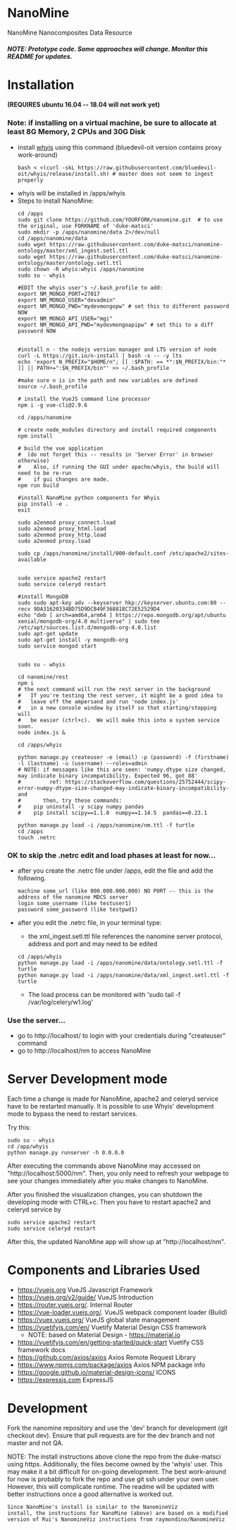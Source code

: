 # NanoMine
NanoMine Nanocomposites Data Resource

##### NOTE: Prototype code. Some approaches will change. Monitor this README for updates.

# Installation 
#### (REQUIRES ubuntu 16.04 -- 18.04 will not work yet)
### Note: if installing on a virtual machine, be sure to allocate at least 8G Memory, 2 CPUs and 30G Disk
- install [whyis](http://tetherless-world.github.io/whyis/install) using this command (bluedevil-oit version contains proxy work-around)
  ```
  bash < <(curl -skL https://raw.githubusercontent.com/bluedevil-oit/whyis/release/install.sh) # master does not seem to ingest properly
  ```
- whyis will be installed in /apps/whyis
- Steps to install NanoMine:
  ```
  cd /apps
  sudo git clone https://github.com/YOURFORK/nanomine.git  # to use the original, use FORKNAME of 'duke-matsci'
  sudo mkdir -p /apps/nanomine/data 2>/dev/null
  cd /apps/nanomine/data
  sudo wget https://raw.githubusercontent.com/duke-matsci/nanomine-ontology/master/xml_ingest.setl.ttl
  sudo wget https://raw.githubusercontent.com/duke-matsci/nanomine-ontology/master/ontology.setl.ttl
  sudo chown -R whyis:whyis /apps/nanomine
  sudo su - whyis

  #EDIT the whyis user's ~/.bash_profile to add:
  export NM_MONGO_PORT=27017
  export NM_MONGO_USER="devadmin" 
  export NM_MONGO_PWD="mydevmongopw" # set this to different password NOW
  export NM_MONGO_API_USER="mgi"
  export NM_MONGO_API_PWD="mydevmongoapipw" # set this to a diff password NOW
  
  
  #install n - the nodejs version manager and LTS version of node
  curl -L https://git.io/n-install | bash -s -- -y lts
  echo 'export N_PREFIX="$HOME/n"; [[ :$PATH: == *":$N_PREFIX/bin:"* ]] || PATH+=":$N_PREFIX/bin"' >> ~/.bash_profile
  
  #make sure n is in the path and new variables are defined
  source ~/.bash_profile

  # install the VueJS command line processor
  npm i -g vue-cli@2.9.6  
  
  cd /apps/nanomine

  # create node_modules directory and install required components
  npm install
  
  # build the vue application
  #  (do not forget this -- results in 'Server Error' in browser otherwise)
  #    Also, if running the GUI under apache/whyis, the build will need to be re-run
  #    if gui changes are made.
  npm run build
  
  #install NanoMine python components for Whyis
  pip install -e .
  exit
  
  sudo a2enmod proxy_connect.load  
  sudo a2enmod proxy_html.load  
  sudo a2enmod proxy_http.load  
  sudo a2enmod proxy.load

  sudo cp /apps/nanomine/install/000-default.conf /etc/apache2/sites-available
  
  
  sudo service apache2 restart
  sudo service celeryd restart
  
  #install MongoDB
  sudo sudo apt-key adv --keyserver hkp://keyserver.ubuntu.com:80 --recv 9DA31620334BD75D9DCB49F368818C72E52529D4
  echo "deb [ arch=amd64,arm64 ] https://repo.mongodb.org/apt/ubuntu xenial/mongodb-org/4.0 multiverse" | sudo tee /etc/apt/sources.list.d/mongodb-org-4.0.list
  sudo apt-get update
  sudo apt-get install -y mongodb-org
  sudo service mongod start
  
  
  sudo su - whyis
  
  cd nanomine/rest
  npm i
  # the next command will run the rest server in the background
  #   If you're testing the rest server, it might be a good idea to 
  #   leave off the ampersand and run 'node index.js'
  #   in a new console window by itself so that starting/stopping will
  #   be easier (ctrl+c).  We will make this into a system service soon.
  node index.js &
  
  cd /apps/whyis 
   
  python manage.py createuser -e (email) -p (password) -f (firstname) -l (lastname) -u (username) --roles=admin
  # NOTE: if messages like this are seen: 'numpy.dtype size changed, may indicate binary incompatibility. Expected 96, got 88'
  #         ref: https://stackoverflow.com/questions/25752444/scipy-error-numpy-dtype-size-changed-may-indicate-binary-incompatibility-and
  #       then, try these commands:
  #    pip uninstall -y scipy numpy pandas
  #    pip install scipy==1.1.0  numpy==1.14.5  pandas==0.23.1
  
  python manage.py load -i /apps/nanomine/nm.ttl -f turtle
  cd /apps
  touch .netrc
  ```
### OK to skip the .netrc edit and load phases at least for now...
- after you create the .netrc file under /apps, edit the file and add the following.

  ```
  machine some_url (like 000.000.000.000) NO PORT -- this is the address of the nanomine MDCS server
  login some_username (like testuser1)
  password some_password (like testpwd1)
  ```
- after you edit the .netrc file, in your terminal type:
  - the xml_ingest.setl.ttl file references the nanomine server protocol, address and port and may need to  be edited
  ```
  cd /apps/whyis
  python manage.py load -i /apps/nanomine/data/ontology.setl.ttl -f turtle
  python manage.py load -i /apps/nanomine/data/xml_ingest.setl.ttl -f turtle
  ```
  - The load process can be monitored with 'sudo tail -f /var/log/celery/w1.log'
  
### Use the server...  
- go to http://localhost/ to login with your credentials during "createuser" command
- go to http://localhost/nm to access NanoMine

# Server Development mode
Each time a change is made for NanoMine, apache2 and celeryd service have to be restarted manually. 
It is possible to use Whyis' development mode to bypass the need to restart services.

Try this:  
```
sudo su - whyis
cd /app/whyis
python manage.py runserver -h 0.0.0.0
``` 
After executing the commands above NanoMine may accessed on "http://localhost:5000/nm".
Then, you only need to refresh your webpage to see your changes immediately after you make changes to NanoMine. 

After you finished the visualization changes, you can shutdown the developing mode with CTRL+c.
Then you have to restart apache2 and celeryd service by
```
sudo service apache2 restart
sudo service celeryd restart
```
After this, the updated NanoMine app will show up at "http://localhost/nm".

# Components and Libraries Used
- https://vuejs.org VueJS Javascript Framework
- https://vuejs.org/v2/guide/ VueJS Introduction
- https://router.vuejs.org/. Internal Router
- https://vue-loader.vuejs.org/. VueJS webpack component loader (Build)
- https://vuex.vuejs.org/ VueJS global state management
- https://vuetifyjs.com/en/ Vuetify Material Design CSS framework
  - NOTE: based on Material Design - https://material.io 
- https://vuetifyjs.com/en/getting-started/quick-start Vuetify CSS framework docs
- https://github.com/axios/axios Axios Remote Request Library
- https://www.npmjs.com/package/axios Axios NPM package info
- https://google.github.io/material-design-icons/ ICONS 
- https://expressjs.com ExpressJS 


# Development
Fork the nanomine repository and use the 'dev' branch for 
development (git checkout dev). Ensure 
that pull requests are for the dev branch and not master and not QA.

NOTE: The install instructions above clone the repo from the duke-matsci
using https. Additionally, the files become owned by the 'whyis' user.
This may make it a bit difficult for on-going development. The best work-around
for now is probably to fork the repo and use git ssh under your own user.
However, this will complicate runtime. The readme will be updated with better
instructions once a good alternative is worked out.


```
Since NanoMine's install is similar to the NanomineViz 
install, the instructions for NanoMine (above) are based on a modified 
version of Rui's NanomineViz instructions from raymondino/NanomineViz
```
